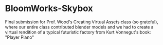 # BloomWorks-Skybox
 Final submission for Prof. Wood's Creating Virtual Assets class (so grateful), where our entire class contributed blender models and we had to create a virtual rendition of a typical futuristic factory from Kurt Vonnegut's book: "Player Piano" 
